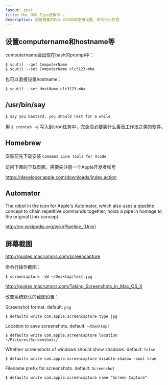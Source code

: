 ```yaml
---
layout: post
title: Mac OSX Tips搜集中...
description: 超哥搜集的Mac OSX系统常用设置，命令行小妙招
---
```


## 设置computername和hostname等

computername会出现在bash的prompt中：

    $ scutil --get ComputerName
    $ scutil --set ComputerName clc3123-mba

也可以直接设置hostname：

    $ scutil --set HostName clc3123-mba

## /usr/bin/say

    $ say you bastard, you should rest for a while

用 `$ crontab -e` 写入到cron任务中，完全没必要装什么番茄工作法之类的软件。

## Homebrew

安装前先下载安装 `Command Line Tools for Xcode`

访问下面的下载页面，需要先注册一个Apple开发者帐号

<https://developer.apple.com/downloads/index.action>

## Automator

The robot in the icon for Apple's Automator, which also uses a pipeline concept to chain repetitive commands together, holds a pipe in homage to the original Unix concept.

<http://en.wikipedia.org/wiki/Pipeline_(Unix)>

## 屏幕截图

<http://guides.macrumors.com/screencapture>

命令行操作截图：

    $ screencapture -iW ~/Desktop/test.jpg

<http://guides.macrumors.com/Taking_Screenshots_in_Mac_OS_X>

改变系统默认的截图设置：

Screenshot format. default: `png`

    $ defaults write com.apple.screencapture type jpg

Location to save screenshots. default: `~/Desktop/`

    $ defaults write com.apple.screencapture location ~/Pictures/Screenshots/

Whether screenshots of windows should show shadows. default: `false`

    $ defaults write com.apple.screencapture disable-shadow -bool true

Filename prefix for screenshots. default: `Screenshot`

    $ defaults write com.apple.screencapture name "Screen Capture"
